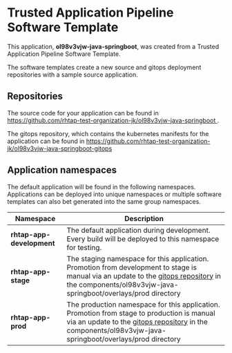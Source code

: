 # Trusted Application Pipeline Software Template

This application, **ol98v3vjw-java-springboot**, was created from a Trusted Application Pipeline Software Template.

The software templates create a new source and gitops deployment repositories with a sample source application. 

## Repositories

The source code for your application can be found in [https://github.com/rhtap-test-organization-jk/ol98v3vjw-java-springboot ](https://github.com/rhtap-test-organization-jk/ol98v3vjw-java-springboot ).
 
The gitops repository, which contains the kubernetes manifests for the application can be found in 
[https://github.com/rhtap-test-organization-jk/ol98v3vjw-java-springboot-gitops ](https://github.com/rhtap-test-organization-jk/ol98v3vjw-java-springboot-gitops ) 

## Application namespaces 

The default application will be found in the following namespaces. Applications can be deployed into unique namespaces or multiple software templates can also bet generated into the same group namespaces.  

|  Namespace   |  Description   |  
| -------- | -------- |   
| **rhtap-app-development** | The default application during development. Every build will be deployed to this namespace for testing. | 
| **rhtap-app-stage** | The staging namespace for this application. Promotion from development to stage is manual via an update to the [gitops repository](https://github.com/rhtap-test-organization-jk/ol98v3vjw-java-springboot-gitops ) in the components/ol98v3vjw-java-springboot/overlays/prod directory |  
| **rhtap-app-prod** | The production namespace for this application. Promotion from stage to production is manual via an update to the [gitops repository](https://github.com/rhtap-test-organization-jk/ol98v3vjw-java-springboot-gitops ) in the components/ol98v3vjw-java-springboot/overlays/prod directory | 